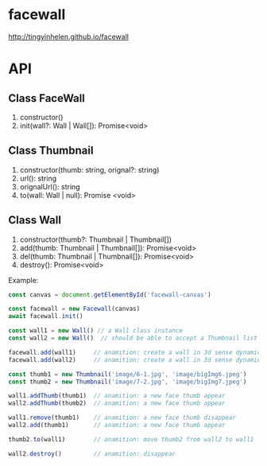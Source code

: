 # facewall

<http://tingyinhelen.github.io/facewall>

# API

## Class FaceWall

1. constructor()
1. init(wall?: Wall | Wall[]): Promise\<void\>

## Class Thumbnail

1. constructor(thumb: string, orignal?: string)
1. url(): string
1. orignalUrl(): string
1. to(wall: Wall | null): Promise \<void\>

## Class Wall

1. constructor(thumb?: Thumbnail | Thumbnail[])
1. add(thumb: Thumbnail | Thumbnail[]): Promise\<void\>
1. del(thumb: Thumbnail | Thumbnail[]): Promise\<void\>
1. destroy():  Promise\<void\>

Example:

```js
const canvas = document.getElementById('facewall-canvas')

const facewall = new Facewall(canvas)
await facewall.init()

const wall1 = new Wall() // a Wall class instance
const wall2 = new Wall()  // should be able to accept a Thumbnail list as parameters, like: new Wall([thumb1, thumb2])

facewall.add(wall1)     // anamition: create a wall in 3d sense dynamicly
facewall.add(wall2)     // anamition: create a wall in 3d sense dynamicly

const thumb1 = new Thumbnail('image/6-1.jpg', 'image/bigImg6.jpeg')
const thumb2 = new Thumbnail('image/7-2.jpg', 'image/bigImg7.jpeg')

wall1.addThumb(thumb1)  // anamition: a new face thumb appear
wall2.addThumb(thumb2)  // anamition: a new face thumb appear

wall1.remove(thumb1)    // anamition: a new face thumb disappear
wall2.add(thumb1)       // anamition: a new face thumb appear

thumb2.to(wall1)        // anamition: move thumb2 from wall2 to wall1

wall2.destroy()         // anamition: disappear
```
